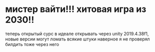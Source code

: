 # мистер вайти!!! хитовая игра из 2030!!
теперь открытый сурс
в идеале открывать через unity 2019.4.38f1, новые версии могут ломать всякие штуки наверное я не проверял
билдить тоже через него
